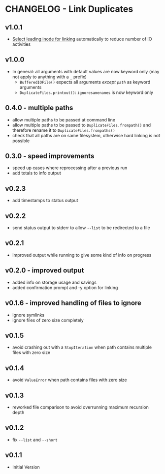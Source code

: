 # CHANGELOG - Link Duplicates

## v1.0.1

- [Select leading inode for linking](https://github.com/MusicalNinjaRandInt/duplicates/issues/14) automatically to reduce number of IO activities

## v1.0.0

- In general: all arguments with default values are now keyword only (may not apply to anything with a `_` prefix)
  - `BufferedIOFile()` expects all arguments _except `path`_ as keyword arguments
  - `DuplicateFiles.printout()`: `ignoresamenames` is now keyword only

## 0.4.0 - multiple paths

- allow multiple paths to be passed at command line
- allow multiple paths to be passed to `DuplicateFiles.frompath()` and therefore rename it to `DuplicateFiles.frompaths()`
- check that all paths are on same filesystem, otherwise hard linking is not possible

## 0.3.0 - speed improvements

- speed up cases where reprocessing after a previous run
- add totals to info output

## v0.2.3

- add timestamps to status output

## v0.2.2

- send status output to stderr to allow `--list` to be redirected to a file

## v0.2.1

- improved output while running to give some kind of info on progress

## v0.2.0 - improved output

- added info on storage usage and savings
- added confirmation prompt and -y option for linking

## v0.1.6 - improved handling of files to ignore

- ignore symlinks
- ignore files of zero size completely

## v0.1.5

- avoid crashing out with a `StopIteration` when path contains multiple files with zero size

## v0.1.4

- avoid `ValueError` when path contains files with zero size

## v0.1.3

- reworked file comparison to avoid overrunning maximum recursion depth

## v0.1.2

- fix `--list` and `--short`

## v0.1.1

- Initial Version
